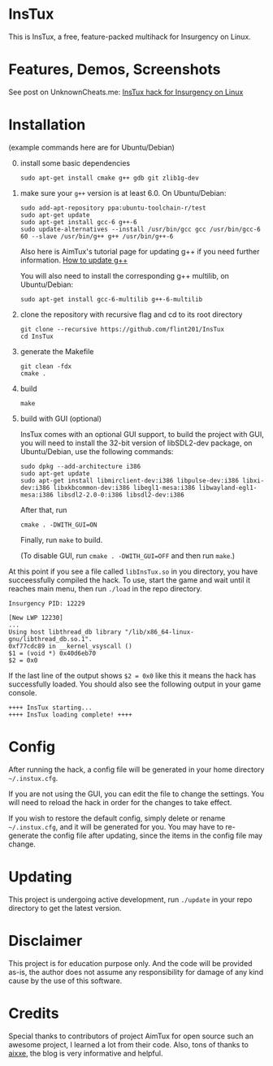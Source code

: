 # InsTux

This is InsTux, a free, feature-packed multihack for Insurgency on Linux.

# Features, Demos, Screenshots
See post on UnknownCheats.me:
[InsTux hack for Insurgency on Linux](https://www.unknowncheats.me/forum/insurgency/204814-instux-trainer-insurgency-linux-windows.html)

# Installation
(example commands here are for Ubuntu/Debian)

0. install some basic dependencies
    ```
    sudo apt-get install cmake g++ gdb git zlib1g-dev
    ```

1. make sure your `g++` version is at least 6.0. On Ubuntu/Debian:
    ```
    sudo add-apt-repository ppa:ubuntu-toolchain-r/test
    sudo apt-get update
    sudo apt-get install gcc-6 g++-6
    sudo update-alternatives --install /usr/bin/gcc gcc /usr/bin/gcc-6 60 --slave /usr/bin/g++ g++ /usr/bin/g++-6
    ```
    Also here is AimTux's tutorial page for updating g++ if you need further information.
    [How to update g++](https://github.com/AimTuxOfficial/AimTux/wiki/Updating-your-compiler)
    
    You will also need to install the corresponding g++ multilib, on Ubuntu/Debian:
    ```
    sudo apt-get install gcc-6-multilib g++-6-multilib
    ```
    
2. clone the repository with recursive flag and cd to its root directory
    ```
    git clone --recursive https://github.com/flint201/InsTux
    cd InsTux
    ```

3. generate the Makefile 
    ```
    git clean -fdx
    cmake .
    ```

4. build
    ```
    make
    ```
5. build with GUI (optional)

    InsTux comes with an optional GUI support, to build the project with GUI, you will need to install the 32-bit version of libSDL2-dev package, on Ubuntu/Debian, use the following commands:
    ```
    sudo dpkg --add-architecture i386
    sudo apt-get update
    sudo apt-get install libmirclient-dev:i386 libpulse-dev:i386 libxi-dev:i386 libxkbcommon-dev:i386 libegl1-mesa:i386 libwayland-egl1-mesa:i386 libsdl2-2.0-0:i386 libsdl2-dev:i386
    ```
    After that, run
    ```
    cmake . -DWITH_GUI=ON
    ```

    Finally, run `make` to build.

    (To disable GUI, run `cmake . -DWITH_GUI=OFF` and then run `make`.)

At this point if you see a file called `libInsTux.so` in you directory, you have succeessfully compiled the hack.
To use, start the game and wait until it reaches main menu, then run `./load` in the repo directory.
```
Insurgency PID: 12229

[New LWP 12230]
...
Using host libthread_db library "/lib/x86_64-linux-gnu/libthread_db.so.1".
0xf77cdc89 in __kernel_vsyscall ()
$1 = (void *) 0x40d6eb70
$2 = 0x0
```

If the last line of the output shows `$2 = 0x0` like this it means the hack has successfully loaded. You should also see the following output in your game console.

```
++++ InsTux starting...
++++ InsTux loading complete! ++++
```

# Config
After running the hack, a config file will be generated in your home directory `~/.instux.cfg`. 

If you are not using the GUI, you can edit the file to change the settings. You will need to reload the hack in order for the changes to take effect.

If you wish to restore the default config, simply delete or rename `~/.instux.cfg`, and it will be generated for you. You may have to re-generate the config file after updating, since the items in the config file may change.

# Updating
This project is undergoing active development, run `./update` in your repo directory to get the latest version.

# Disclaimer
This project is for education purpose only. And the code will be provided as-is, the author does not assume any responsibility for damage of any kind cause by the use of this software.

# Credits
Special thanks to contributors of project AimTux for open source such an awesome project, I learned a lot from their code.
Also, tons of thanks to [aixxe](aixxe.net), the blog is very informative and helpful.
